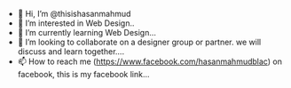 - 👋 Hi, I’m @thisishasanmahmud
- 👀 I’m interested in Web Design..
- 🌱 I’m currently learning Web Design...
- 💞️ I’m looking to collaborate on a designer group or partner. we will discuss and learn together....
- 📫 How to reach me (https://www.facebook.com/hasanmahmudblac) on facebook, this is my facebook link...

<!---
thisishasanmahmud/thisishasanmahmud is a ✨ special ✨ repository because its `README.md` (this file) appears on your GitHub profile.
You can click the Preview link to take a look at your changes.
--->
